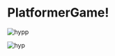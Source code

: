 # PlatformerGame!


![hypp](https://user-images.githubusercontent.com/85257891/218558728-7c9760a2-8fb8-47aa-9e77-484ba6c8c7da.png)


![hyp](https://user-images.githubusercontent.com/85257891/218558818-de90fda2-a474-4ba1-8713-473913fdb806.png)

